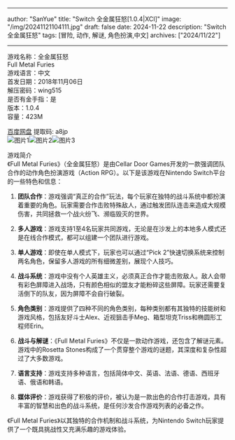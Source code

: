 
---
author: "SanYue"
title: "Switch 全金属狂怒[1.0.4|XCI]"
image: "/img/20241121104111.jpg"
draft: false
date: 2024-11-22
description: "Switch 全金属狂怒"
tags: [冒险, 动作, 解谜, 角色扮演,中文]
archives: ["2024/11/22"]

---

游戏名称：全金属狂怒   
Full Metal Furies    
游戏语言：中文  
首发日期：2018年11月06日  
解压密码：wing515  
是否有金手指：是  
版本：1.0.4   
容量：423M

[百度网盘](https://pan.baidu.com/s/1BA0jaJB5Sr1gy71BXfYpCA) 提取码: a8jp  
![图片1](/img/fb062a.jpg)![图片2](/img/bb7712.jpg)![图片3](/img/a677da.jpg)  

游戏简介  
《Full Metal Furies》（全金属狂怒）是由Cellar Door Games开发的一款强调团队合作的动作角色扮演游戏（Action RPG）。以下是该游戏在Nintendo Switch平台的一些特色和信息：

1. **团队合作**：游戏强调“真正的合作”玩法，每个玩家在独特的战斗系统中都扮演着重要的角色。玩家需要合作击败特殊敌人，通过触发团队连击来造成大规模伤害，共同拯救一个战火纷飞、濒临毁灭的世界。

2. **多人游戏**：游戏支持1至4名玩家共同游戏，无论是在沙发上的本地多人模式还是在线合作模式，都可以组建一个团队进行游戏。

3. **单人游戏**：即使在单人模式下，玩家也可以通过“Pick 2”快速切换系统来控制两名角色，保留多人游戏的所有细微差别，展现个人技巧。

4. **战斗系统**：游戏中没有个人英雄主义，必须真正合作才能击败敌人。敌人会带有彩色屏障进入战场，只有颜色相似的盟友才能粉碎这些屏障。玩家还需要复活倒下的队友，因为屏障不会自行破裂。

5. **角色类别**：游戏提供了四种不同的角色类别，每种类别都有其独特的技能树和游戏风格，包括友好斗士Alex、近视狙击手Meg、箱型坦克Triss和椭圆形工程师Erin。

6. **战斗与解谜**：《Full Metal Furies》不仅是一款动作游戏，还包含了解谜元素。游戏中的Rosetta Stones构成了一个贯穿整个游戏的谜题，其深度和复杂性超过了大多数游戏。

7. **语言支持**：游戏支持多种语言，包括简体中文、英语、法语、德语、西班牙语、俄语和韩语。

8. **媒体评价**：游戏获得了积极的评价，被认为是一款出色的合作打击游戏，具有丰富的智慧和出色的战斗系统，是任何沙发合作游戏列表的必备之作。

《Full Metal Furies》以其独特的合作机制和战斗系统，为Nintendo Switch玩家提供了一个既具挑战性又充满乐趣的游戏体验。

